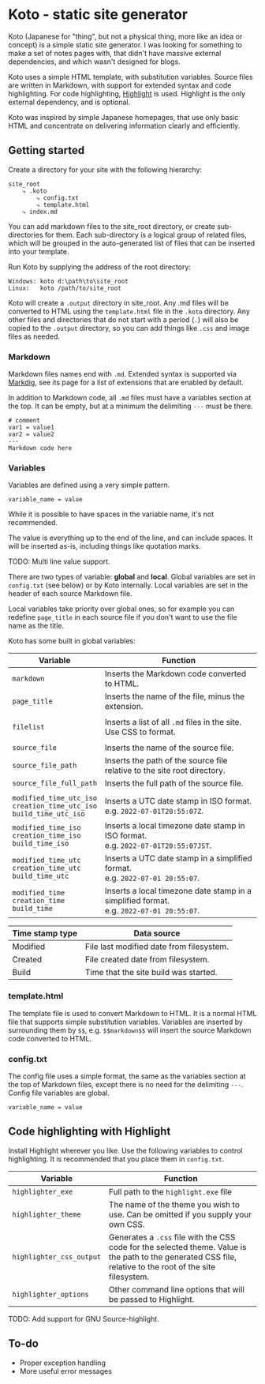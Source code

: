 # Koto - static site generator

Koto (Japanese for "thing", but not a physical thing, more like an idea or concept) is a simple static site generator. I was looking for something to make a set of notes pages with, that didn't have massive external dependencies, and which wasn't designed for blogs.

Koto uses a simple HTML template, with substitution variables. Source files are written in Markdown, with support for extended syntax and code highlighting. For code highlighting, [Highlight](http://www.andre-simon.de/doku/highlight/en/highlight.php) is used. Highlight is the only external dependency, and is optional.

Koto was inspired by simple Japanese homepages, that use only basic HTML and concentrate on delivering information clearly and efficiently.

## Getting started

Create a directory for your site with the following hierarchy:

```
site_root
	⤷ .koto
		⤷ config.txt
		⤷ template.html
	⤷ index.md
```

You can add markdown files to the site_root directory, or create sub-directories for them. Each sub-directory is a logical group of related files, which will be grouped in the auto-generated list of files that can be inserted into your template.

Run Koto by supplying the address of the root directory:

```
Windows: koto d:\path\to\site_root
Linux:   koto /path/to/site_root
```

Koto will create a `.output` directory in site_root. Any .md files will be converted to HTML using the `template.html` file in the `.koto` directory. Any other files and directories that do not start with a period (`.`) will also be copied to the `.output` directory, so you can add things like `.css` and image files as needed.

### Markdown

Markdown files names end with `.md`. Extended syntax is supported via [Markdig](https://github.com/xoofx/markdig), see its page for a list of extensions that are enabled by default.

In addition to Markdown code, all `.md` files must have a variables section at the top. It can be empty, but at a minimum the delimiting `---` must be there.

```
# comment
var1 = value1
var2 = value2
---
Markdown code here
```

### Variables

Variables are defined using a very simple pattern.

```
variable_name = value
```

While it is possible to have spaces in the variable name, it's not recommended.

The value is everything up to the end of the line, and can include spaces. It will be inserted as-is, including things like quotation marks.

TODO: Multi line value support.

There are two types of variable: **global** and **local**. Global variables are set in `config.txt` (see below) or by Koto internally. Local variables are set in the header of each source Markdown file.

Local variables take priority over global ones, so for example you can redefine `page_title` in each source file if you don't want to use the file name as the title.

Koto has some built in global variables:

| Variable | Function |
|----------|----------|
|`markdown`| Inserts the Markdown code converted to HTML.
|`page_title`| Inserts the name of the file, minus the extension.
|||
|`filelist`| Inserts a list of all `.md` files in the site.<br>Use CSS to format.
|||
|`source_file`| Inserts the name of the source file.
|`source_file_path`| Inserts the path of the source file relative to the site root directory.
|`source_file_full_path`| Inserts the full path of the source file.
|||
|`modified_time_utc_iso`<br>`creation_time_utc_iso`<br>`build_time_utc_iso`| Inserts a UTC date stamp in ISO format.<br>e.g. `2022-07-01T20:55:07Z`.
|`modified_time_iso`<br>`creation_time_iso`<br>`build_time_iso`| Inserts a local timezone date stamp in ISO format.<br>e.g. `2022-07-01T20:55:07JST`.
|`modified_time_utc`<br>`creation_time_utc`<br>`build_time_utc`| Inserts a UTC date stamp in a simplified format.<br>e.g. `2022-07-01 20:55:07`.
|`modified_time`<br>`creation_time`<br>`build_time`| Inserts a local timezone date stamp in a simplified format.<br>e.g. `2022-07-01 20:55:07`.

| Time stamp type | Data source |
|-|-|
| Modified | File last modified date from filesystem.
| Created | File created date from filesystem.
| Build | Time that the site build was started.

### template.html

The template file is used to convert Markdown to HTML. It is a normal HTML file that supports simple substitution variables. Variables are inserted by surrounding them by `$$`, e.g. ``$$markdown$$`` will insert the source Markdown code converted to HTML.

### config.txt

The config file uses a simple format, the same as the variables section at the top of Markdown files, except there is no need for the delimiting `---`. Config file variables are global.

```
variable_name = value
```

## Code highlighting with Highlight

Install Highlight wherever you like. Use the following variables to control highlighting. It is recommended that you place them in `config.txt`.

| Variable | Function |
|-|-|
| `highlighter_exe` | Full path to the `highlight.exe` file
| `highlighter_theme` | The name of the theme you wish to use. Can be omitted if you supply your own CSS.
| `highlighter_css_output` | Generates a `.css` file with the CSS code for the selected theme. Value is the path to the generated CSS file, relative to the root of the site filesystem.
| `highlighter_options` | Other command line options that will be passed to Highlight.

TODO: Add support for GNU Source-highlight.

## To-do

- Proper exception handling
- More useful error messages

